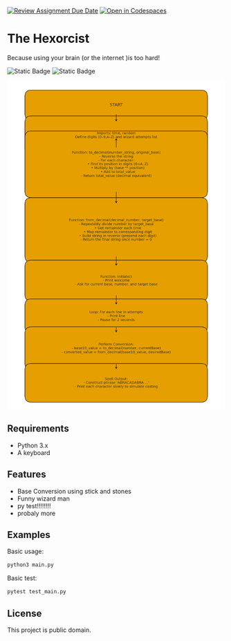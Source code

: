 [![Review Assignment Due Date](https://classroom.github.com/assets/deadline-readme-button-22041afd0340ce965d47ae6ef1cefeee28c7c493a6346c4f15d667ab976d596c.svg)](https://classroom.github.com/a/1Lpan6Kl)
[![Open in Codespaces](https://classroom.github.com/assets/launch-codespace-2972f46106e565e64193e422d61a12cf1da4916b45550586e14ef0a7c637dd04.svg)](https://classroom.github.com/open-in-codespaces?assignment_repo_id=21201420)

# The Hexorcist
Because using your brain \(or the internet \)is too hard!

![Static Badge](https://img.shields.io/badge/status-fire_%F0%9F%94%A5-red) ![Static Badge](https://img.shields.io/badge/python_twin_%F0%9F%A5%80-blue)

![FlowTree](flowtree.png)


## Requirements
* Python 3.x
* A keyboard

## Features
* Base Conversion using stick and stones
* Funny wizard man
* py test!!!!!!!!
* probaly more

## Examples

Basic usage:

```bash
python3 main.py
```

Basic test:
```bash
pytest test_main.py
```
## License
This project is public domain.
